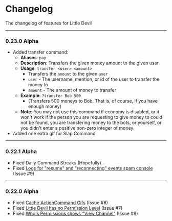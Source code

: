 # Changelog
The changelog of features for Little Devil

___
### 0.23.0 Alpha
- Added transfer command:
  - **Aliases**: `pay`
  - **Description**: Transfers the given money amount to the given user
  - **Usage**: `transfer <user> <amount>`
    - Transfers the `amount` to the given `user`
    - `user` - The username, mention, or id of the user to transfer the money to
    - `amount` - The amount of money to transfer
  - **Example**: `?transfer Bob 500`
    - (Transfers 500 moneys to Bob. That is, of course, if you have enough money)
  - **Note**: You may not use this command if economy is disabled, or it won't work if the person you are requesting to give money to could not be found, you are transfering money to the bots, or yourself, or you didn't enter a positive non-zero integer of money.
- Added one extra gif for Slap Command
___
### 0.22.1 Alpha
- Fixed Daily Command Streaks (Hopefully)
- Fixed [Logs for "resume" and "reconnecting" events spam console](https://github.com/Panthr75/little-devil/issues/9) (Issue #9)
___
### 0.22.0 Alpha
- Fixed [Cache ActionCommand Gifs](https://github.com/Panthr75/little-devil/issues/6) (Issue #6)
- Fixed [Little Devil has no Permission Level](https://github.com/Panthr75/little-devil/issues/7) (Issue #7)
- Fixed [WhoIs Permissions shows "View Channel"](https://github.com/Panthr75/little-devil/issues/8) (Issue #8)
